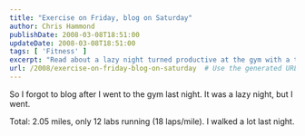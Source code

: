 ```yaml
---
title: "Exercise on Friday, blog on Saturday"
author: Chris Hammond
publishDate: 2008-03-08T18:51:00
updateDate: 2008-03-08T18:51:00
tags: [ 'Fitness' ]
excerpt: "Read about a lazy night turned productive at the gym with a total of 2.05 miles covered. Discover the benefits of staying active even on lazy days."
url: /2008/exercise-on-friday-blog-on-saturday  # Use the generated URL with year
---
```

<p>So I forgot to blog after I went to the gym last night. It was a lazy night, but I went.</p> <p>Total: 2.05 miles, only 12 labs running (18 laps/mile). I walked a lot last night.</p>


